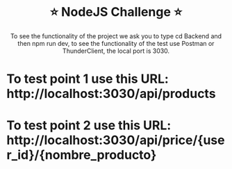 <h1 align="center">⭐ NodeJS Challenge ⭐</h1>

<p align="center">
  To see the functionality of the project we ask you to type cd Backend and then npm run dev, to see the functionality of the test use Postman or ThunderClient, the local port is 3030. </p>

# To test point 1 use this URL: http://localhost:3030/api/products

# To test point 2 use this URL: http://localhost:3030/api/price/{user_id}/{nombre_producto}